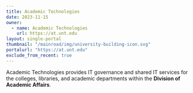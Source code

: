 ```yaml
---
title: Academic Technologies
date: 2023-11-15
owner:
  - name: Academic Technologies
    url: https://at.unt.edu
layout: single-portal
thumbnail: "/mainroad/img/university-building-icon.svg"
portalurl: "https://at.unt.edu"
exclude_from_recent: true
---
```

Academic Technologies provides IT governance and shared IT services for the colleges, libraries, and academic departments within the <b>Division of Academic Affairs</b>.